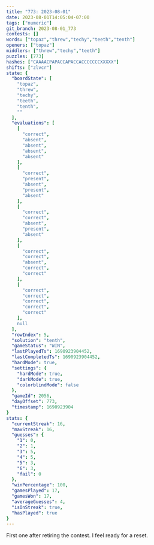 ```yaml
---
title: "773: 2023-08-01"
date: 2023-08-01T14:05:04-07:00
tags: ["numeric"]
git_branch: 2023-08-01_773
contests: []
words: ["topaz","threw","techy","teeth","tenth"]
openers: ["topaz"]
middlers: ["threw","techy","teeth"]
puzzles: [773]
hashes: ["CAAAACPAPACCAPACCACCCCCCCXXXXX"]
shifts: ["zlvcr"]
state: {
  "boardState": [
    "topaz",
    "threw",
    "techy",
    "teeth",
    "tenth",
    ""
  ],
  "evaluations": [
    [
      "correct",
      "absent",
      "absent",
      "absent",
      "absent"
    ],
    [
      "correct",
      "present",
      "absent",
      "present",
      "absent"
    ],
    [
      "correct",
      "correct",
      "absent",
      "present",
      "absent"
    ],
    [
      "correct",
      "correct",
      "absent",
      "correct",
      "correct"
    ],
    [
      "correct",
      "correct",
      "correct",
      "correct",
      "correct"
    ],
    null
  ],
  "rowIndex": 5,
  "solution": "tenth",
  "gameStatus": "WIN",
  "lastPlayedTs": 1690923904452,
  "lastCompletedTs": 1690923904452,
  "hardMode": true,
  "settings": {
    "hardMode": true,
    "darkMode": true,
    "colorblindMode": false
  },
  "gameId": 2056,
  "dayOffset": 773,
  "timestamp": 1690923904
}
stats: {
  "currentStreak": 16,
  "maxStreak": 16,
  "guesses": {
    "1": 0,
    "2": 1,
    "3": 5,
    "4": 5,
    "5": 3,
    "6": 3,
    "fail": 0
  },
  "winPercentage": 100,
  "gamesPlayed": 17,
  "gamesWon": 17,
  "averageGuesses": 4,
  "isOnStreak": true,
  "hasPlayed": true
}
---
```

<!-- more -->
First one after retiring the contest. I feel ready for a reset. 
